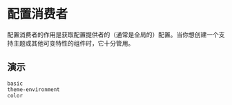 # 配置消费者
配置消费者的作用是获取配置提供者的（通常是全局的）配置。当你想创建一个支持主题或其他可变特性的组件时，它十分管用。
## 演示
```demo
basic
theme-environment
color
```
